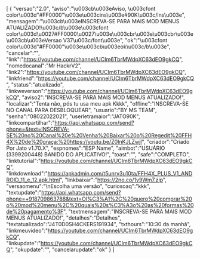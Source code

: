 [ { "versao":"2.0", "aviso":"\u003cb\u003eAviso, \u003cfont color\u003d\"#FF0000\"\u003e\u003cins\u003e#90K\u003c/ins\u003e", "mensagem":"\u003cb\u003eINSCREVA-SE PARA MAIS MOD MENUS ATUALIZADO!\u003c/b\u003e\u003cfont color\u003d\u0027#FF0000\u0027\u003e\u003cbr\u003e\u003cbr\u003e\u003cb\u003eVersao V37\u003c/font\u003e", "ok":"\u003cfont color\u003d\"#FF0000\"\u003e\u003cb\u003eok\u003c/b\u003e", "cancelar":"", "link":"https://youtube.com/channel/UCIm6TbrMWdpXC63dEO9gkCQ", "nomedocanal":"Mr HackrV2", "link2":"https://youtube.com/channel/UCIm6TbrMWdpXC63dEO9gkCQ", "linkfriend":"https://youtube.com/channel/UCIm6TbrMWdpXC63dEO9gkCQ", "status":"atualizado", "linkweverson":"https://youtube.com/channel/UCIm6TbrMWdpXC63dEO9gkCQ", "aviso2":"INSCREVA-SE PARA MAIS MOD MENUS ATUALIZADO!", "localizar":"Tenta não, pós tu usa meu apk Kkkk", "offline":"INSCREVA-SE NO CANAL PARA DESBLOQUEAR", "usuario":"BY MS TEAM", "senha":"08022022021", "userletramaior":"JATO90K", "linkcompartilhar":"https://api.whatsapp.com/send?phone=&text=INSCREVA-SE%20no%20Canal%20e%20Venha%20Baixar%20o%20Regedit%20FFH4X%20de%20graça:%20https://youtu.be/Z0InKJLZwjI", "criador":"Criado Por Jato v1.70.X", "espnomes":"ESP Name", "aimbot":"USUÁRIO (3399200448) BANIDO DO APLICATIVO!", "toast":"", "safe":"COMPLETO", "linktutorial":"https://youtube.com/channel/UCIm6TbrMWdpXC63dEO9gkCQ", "linkdownload":"https://apkadmin.com/t5unrv3u10ta/FFH4X_PLUS_V1_ANDROID_11_e_12.apk.html", "linkbaixar":"https://2no.co/1v9Wm7.zip", "versaomenu":"\nEscolha uma versão", "curiosoaq":"kkk", "textupdate":"https://api.whatsapp.com/send?phone=+918709863788&text=Ol%C3%A1%2C%20quero%20comprar%20o%20mod%20menu%2C%20quais%20s%C3%A3o%20as%20formas%20de%20pagamento%3F", "textmensagem":"INSCREVA-SE PARA MAIS MOD MENUS ATUALIZADO!", "detalhes":"Detalhes", "textatualizado":"J4T0D0SH4CKERS191934", "txthours":"10:30 da manhã", "linkmeuvideo":"https://youtube.com/channel/UCIm6TbrMWdpXC63dEO9gkCQ", "linkupdate":"https://youtube.com/channel/UCIm6TbrMWdpXC63dEO9gkCQ", "okupdate":"", "cancelarupdate":"ok" } ]
